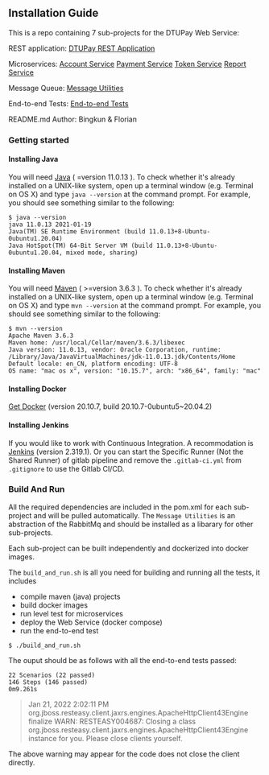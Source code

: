 ## Installation Guide

This is a repo containing 7 sub-projects for the DTUPay Web Service:

REST application:
[DTUPay REST Application](https://gitlab.gbar.dtu.dk/s202771/Exam-project/tree/main/dtu-pay-service)

Microservices:
[Account Service](https://gitlab.gbar.dtu.dk/s202771/Exam-project/tree/main/account-service)
[Payment Service](https://gitlab.gbar.dtu.dk/s202771/Exam-project/tree/main/payment-service)
[Token Service](https://gitlab.gbar.dtu.dk/s202771/Exam-project/tree/main/token-service)
[Report Service](https://gitlab.gbar.dtu.dk/s202771/Exam-project/tree/main/report-service)

Message Queue:
[Message Utilities](https://gitlab.gbar.dtu.dk/s202771/Exam-project/tree/main/messaging-utilities-3.3)

End-to-end Tests:
[End-to-end Tests](https://gitlab.gbar.dtu.dk/s202771/Exam-project/tree/main/end-to-end-tests)

README.md Author: Bingkun & Florian
### Getting started

#### Installing Java

You will need [Java](https://www.oracle.com/java/technologies/javase/jdk11-archive-downloads.html) ( =version 11.0.13 ). To check
whether it's already installed on a UNIX-like system, open up a terminal
window (e.g. Terminal on OS X) and type `java --version` at the command prompt. For
example, you should see something similar to the following:

```shell
$ java --version
java 11.0.13 2021-01-19
Java(TM) SE Runtime Environment (build 11.0.13+8-Ubuntu-0ubuntu1.20.04)
Java HotSpot(TM) 64-Bit Server VM (build 11.0.13+8-Ubuntu-0ubuntu1.20.04, mixed mode, sharing)
```

#### Installing Maven

You will need [Maven](https://maven.apache.org/download.cgi) ( >=version 3.6.3 ). To check
whether it's already installed on a UNIX-like system, open up a terminal
window (e.g. Terminal on OS X) and type `mvn --version` at the command prompt. For
example, you should see something similar to the following:

```shell
$ mvn --version
Apache Maven 3.6.3
Maven home: /usr/local/Cellar/maven/3.6.3/libexec
Java version: 11.0.13, vendor: Oracle Corporation, runtime: /Library/Java/JavaVirtualMachines/jdk-11.0.13.jdk/Contents/Home
Default locale: en_CN, platform encoding: UTF-8
OS name: "mac os x", version: "10.15.7", arch: "x86_64", family: "mac"
```

#### Installing Docker

[Get Docker](https://docs.docker.com/get-docker/) (version 20.10.7, build 20.10.7-0ubuntu5~20.04.2)

#### Installing Jenkins

If you would like to work with Continuous Integration. A recommodation is [Jenkins](https://www.jenkins.io/doc/book/installing/) (version 2.319.1).
Or you can start the Specific Runner (Not the Shared Runner) of gitlab pipeline and remove the `.gitlab-ci.yml` from `.gitignore` to use the Gitlab CI/CD. 

### Build And Run

All the required dependencies are included in the pom.xml for each sub-project and will be pulled automatically. The `Message Utilities` is an abstraction of the RabbitMq and should be installed as a libarary for other sub-projects.

Each sub-project can be built independently and dockerized into docker images.

The `build_and_run.sh` is all you need for building and running all the tests, it includes

- compile maven (java) projects
- build docker images
- run level test for microservices
- deploy the Web Service (docker compose)
- run the end-to-end test

```shell
$ ./build_and_run.sh
```

The ouput should be as follows with all the end-to-end tests passed:

```shell
22 Scenarios (22 passed)
146 Steps (146 passed)
0m9.261s
```

> Jan 21, 2022 2:02:11 PM org.jboss.resteasy.client.jaxrs.engines.ApacheHttpClient43Engine finalize
> WARN: RESTEASY004687: Closing a class org.jboss.resteasy.client.jaxrs.engines.ApacheHttpClient43Engine instance for you. Please close clients yourself.

The above warning may appear for the code does not close the client directly. 